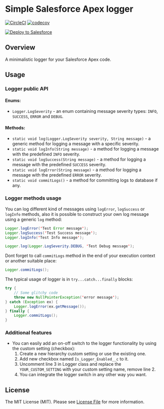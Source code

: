 # Simple Salesforce Apex logger

[![CircleCI](https://circleci.com/gh/AndreyFilonenko/sfdc-logger.svg?style=svg)](https://circleci.com/gh/AndreyFilonenko/sfdc-logger) [![codecov](https://codecov.io/gh/AndreyFilonenko/sfdc-logger/branch/main/graph/badge.svg)](https://codecov.io/gh/AndreyFilonenko/sfdc-logger)

<a href="https://githubsfdeploy.herokuapp.com?owner=AndreyFilonenko&repo=sfdc-logger&ref=main">
  <img alt="Deploy to Salesforce"
       src="https://raw.githubusercontent.com/afawcett/githubsfdeploy/master/deploy.png">
</a>

## Overview
A minimalistic logger for your Salesforce Apex code. 

## Usage

### Logger public API
#### Enums:
* `Logger.LogSeverity` - an enum containing message severity types: `INFO`, `SUCCESS`, `ERROR` and `DEBUG`.

#### Methods:
* `static void log(Logger.LogSeverity severity, String message)` - a generic method for logging a message with a specific severity.
* `static void logInfo(String message)` - a method for logging a message with the predefined `INFO` severity.
* `static void logSuccess(String message)` - a method for logging a message with the predefined `SUCCESS` severity.
* `static void logError(String message)` - a method for logging a message with the predefined `ERROR` severity.
* `static void commitLogs()` - a method for committing logs to database if any.

### Logger methods usage
You can log different kind of messages using `logError`, `logSuccess` or `logInfo` methods, also it is possible to construct your own log message using a generic `log` method:
```java  
Logger.logError('Test Error message');
Logger.logSuccess('Test Success message');
Logger.logInfo('Test Info message');

Logger.log(Logger.LogSeverity.DEBUG, 'Test Debug message');
```

Dont forget to call `commitLogs` method in the end of your execution context or another suitable place:
```java  
Logger.commitLogs();
```

The typical usage of logger is in `try...catch...finally` blocks:
```java
try {
    // Some glitchy code
    throw new NullPointerException('error message');
} catch (Exception ex) {
    Logger.logError(ex.getMessage());
} finally {
    Logger.commitLogs();
}
```

### Additional features
* You can easily add an on-off switch to the logger functionality by using the custom setting (checkbox):
    1. Create a new hierarchy custom setting or use the existing one.
    2. Add new checkbox named `Is_Logger_Enabled__c` to it.
    3. Uncomment line 3 in Logger class and replace the `YOUR_CUSTOM_SETTING` with your custom setting name, remove line 2.
    4. You can integrate the logger switch in any other way you want.


## License
The MIT License (MIT). Please see [License File](LICENSE) for more information.